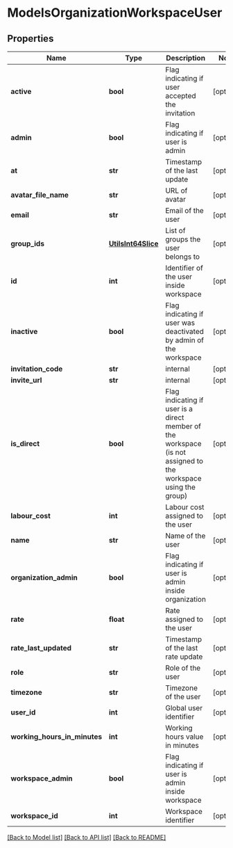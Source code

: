 # ModelsOrganizationWorkspaceUser

## Properties

Name | Type | Description | Notes
------------ | ------------- | ------------- | -------------
**active** | **bool** | Flag indicating if user accepted the invitation | [optional] 
**admin** | **bool** | Flag indicating if user is admin | [optional] 
**at** | **str** | Timestamp of the last update | [optional] 
**avatar_file_name** | **str** | URL of avatar | [optional] 
**email** | **str** | Email of the user | [optional] 
**group_ids** | [**UtilsInt64Slice**](UtilsInt64Slice.md) | List of groups the user belongs to | [optional] 
**id** | **int** | Identifier of the user inside workspace | [optional] 
**inactive** | **bool** | Flag indicating if user was deactivated by admin of the workspace | [optional] 
**invitation_code** | **str** | internal | [optional] 
**invite_url** | **str** | internal | [optional] 
**is_direct** | **bool** | Flag indicating if user is a direct member of the workspace (is not assigned to the workspace using the group) | [optional] 
**labour_cost** | **int** | Labour cost assigned to the user | [optional] 
**name** | **str** | Name of the user | [optional] 
**organization_admin** | **bool** | Flag indicating if user is admin inside organization | [optional] 
**rate** | **float** | Rate assigned to the user | [optional] 
**rate_last_updated** | **str** | Timestamp of the last rate update | [optional] 
**role** | **str** | Role of the user | [optional] 
**timezone** | **str** | Timezone of the user | [optional] 
**user_id** | **int** | Global user identifier | [optional] 
**working_hours_in_minutes** | **int** | Working hours value in minutes | [optional] 
**workspace_admin** | **bool** | Flag indicating if user is admin inside workspace | [optional] 
**workspace_id** | **int** | Workspace identifier | [optional] 

[[Back to Model list]](../README.md#documentation-for-models) [[Back to API list]](../README.md#documentation-for-api-endpoints) [[Back to README]](../README.md)


